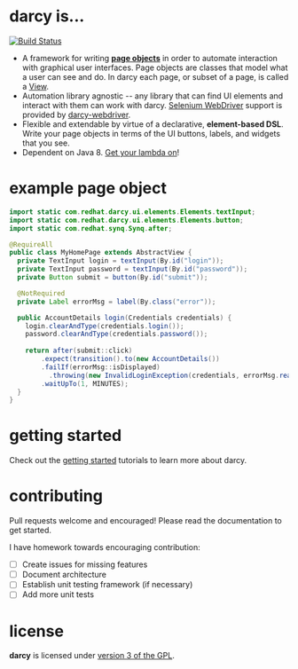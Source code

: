 **darcy** is...
=========
[![Build Status](https://drone.io/github.com/darcy-framework/darcy/status.png)](https://drone.io/github.com/darcy-framework/darcy/latest)

* A framework for writing [**page objects**][6] in order to automate interaction with graphical user interfaces. Page objects are classes that model what a user can see and do. In darcy each page, or subset of a page, is called a [View](https://github.com/darcy-framework/darcy/blob/master/src/main/java/com/redhat/darcy/ui/View.java).
* Automation library agnostic -- any library that can find UI elements and interact with them can work with darcy. [Selenium WebDriver](https://code.google.com/p/selenium/) support is provided by [darcy-webdriver][3].
* Flexible and extendable by virtue of a declarative, **element-based DSL**. Write your page objects in terms of the UI buttons, labels, and widgets that you see. 
* Dependent on Java 8. [Get your lambda on](http://docs.oracle.com/javase/tutorial/java/javaOO/lambdaexpressions.html)!

example page object
===================
```java
import static com.redhat.darcy.ui.elements.Elements.textInput;
import static com.redhat.darcy.ui.elements.Elements.button;
import static com.redhat.synq.Synq.after;

@RequireAll
public class MyHomePage extends AbstractView {
  private TextInput login = textInput(By.id("login"));
  private TextInput password = textInput(By.id("password"));
  private Button submit = button(By.id("submit"));

  @NotRequired
  private Label errorMsg = label(By.class("error"));

  public AccountDetails login(Credentials credentials) {
    login.clearAndType(credentials.login());
    password.clearAndType(credentials.password());
    
    return after(submit::click)
        .expect(transition().to(new AccountDetails())
        .failIf(errorMsg::isDisplayed)
          .throwing(new InvalidLoginException(credentials, errorMsg.readText()))
        .waitUpTo(1, MINUTES);
  }
}
```

getting started
===============

Check out the [getting started][5] tutorials to learn more about darcy.


contributing
============

Pull requests welcome and encouraged! Please read the documentation to get started.

I have homework towards encouraging contribution:
- [ ] Create issues for missing features
- [ ] Document architecture
- [ ] Establish unit testing framework (if necessary)
- [ ] Add more unit tests

license
=======

**darcy** is licensed under [version 3 of the GPL][2].


  [1]: https://github.com/darcy-framework/synq
  [2]: https://www.gnu.org/copyleft/gpl.html
  [3]: https://github.com/darcy-framework/darcy-webdriver
  [4]: https://github.com/darcy-framework/darcy-web
  [5]: https://github.com/darcy-framework/darcy/wiki/Getting-Started-%231:-Project-setup-and-darcy-fundamentals
  [6]: http://martinfowler.com/bliki/PageObject.html
